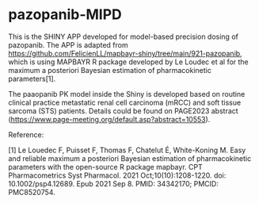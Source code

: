# pazopanib-MIPD
This is the SHINY APP developed for model-based precision dosing of pazopanib. The APP is adapted from https://github.com/FelicienLL/mapbayr-shiny/tree/main/921-pazopanib, which is using MAPBAYR R package developed by Le Loudec et al for the maximum a posteriori Bayesian estimation of pharmacokinetic parameters[1].

The paaopanib PK model inside the Shiny is developed based on routine clinical practice metastatic renal cell carcinoma (mRCC) and soft tissue sarcoma (STS) patients. Details could be found on PAGE2023 abstract (https://www.page-meeting.org/default.asp?abstract=10553).

Reference:

[1] Le Louedec F, Puisset F, Thomas F, Chatelut É, White-Koning M. Easy and reliable maximum a posteriori Bayesian estimation of pharmacokinetic parameters with the open-source R package mapbayr. CPT Pharmacometrics Syst Pharmacol. 2021 Oct;10(10):1208-1220. doi: 10.1002/psp4.12689. Epub 2021 Sep 8. PMID: 34342170; PMCID: PMC8520754.

